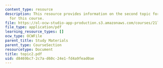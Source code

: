 ```yaml
---
content_type: resource
description: This resource provides information on the second topic for discussion
  for this course.
file: https://ol-ocw-studio-app-production.s3.amazonaws.com/courses/21l-004-major-poets-fall-2001/d8469bc72c7ad60c24e1fd4a9fead0ae_topic2.pdf
file_type: application/pdf
learning_resource_types: []
ocw_type: OCWFile
parent_title: Study Materials
parent_type: CourseSection
resourcetype: Document
title: topic2.pdf
uid: d8469bc7-2c7a-d60c-24e1-fd4a9fead0ae
---
```

